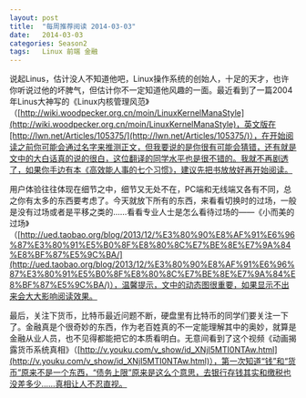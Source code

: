 ```yaml
---
layout: post
title:  "每周推荐阅读 2014-03-03"
date:   2014-03-03
categories: Season2 
tags:   Linux 前端 金融
---
```


说起Linus，估计没人不知道他吧，Linux操作系统的创始人，十足的天才，也许你听说过他的坏脾气，但估计你不一定知道他风趣的一面。最近看到了一篇2004年Linus大神写的《Linux内核管理风范》（[http://wiki.woodpecker.org.cn/moin/LinuxKernelManaStyle](http://wiki.woodpecker.org.cn/moin/LinuxKernelManaStyle)，英文版在[http://lwn.net/Articles/105375/](http://lwn.net/Articles/105375/)），在开始阅读之前你可能会通过名字来推测正文，但我要说的是你很有可能会猜错，还有就是文中的大白话真的说的很白，这位翻译的同学水平也是很不错的。我就不再剧透了，如果你手边有本《高效能人事的七个习惯》，建议先把书放放好再开始阅读。

用户体验往往体现在细节之中，细节又无处不在，PC端和无线端又各有不同，总之你有太多的东西要考虑了。今天就放下所有的东西，来看看切换时的过场，一般是没有过场或者是平移之类的……看看专业人士是怎么看待过场的——《小而美的过场》（[http://ued.taobao.org/blog/2013/12/%E3%80%90%E8%AF%91%E6%96%87%E3%80%91%E5%B0%8F%E8%80%8C%E7%BE%8E%E7%9A%84%E8%BF%87%E5%9C%BA/](http://ued.taobao.org/blog/2013/12/%E3%80%90%E8%AF%91%E6%96%87%E3%80%91%E5%B0%8F%E8%80%8C%E7%BE%8E%E7%9A%84%E8%BF%87%E5%9C%BA/)），温馨提示，文中的动态图很重要，如果显示不出来会大大影响阅读效果。

最后，关注下货币，比特币最近问题不断，硬盘里有比特币的同学们要关注一下了。金融真是个很奇妙的东西，作为老百姓真的不一定能理解其中的奥妙，就算是金融从业人员，也不见得都能把它的本质看明白。无意间看到了这个视频《动画揭露货币系统真相》（[http://v.youku.com/v_show/id_XNjI5MTI0NTAw.html](http://v.youku.com/v_show/id_XNjI5MTI0NTAw.html)），第一次知道“钱”和“货币”原来不是一个东西，“债务上限”原来是这么个意思，去银行存钱其实和缴税也没差多少……真相让人不忍直视。